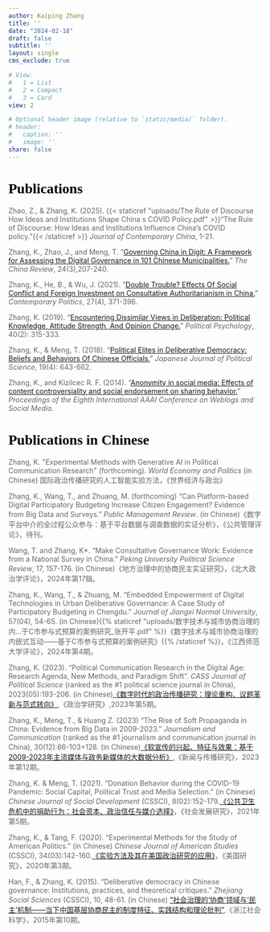 ```yaml
---
author: Kaiping Zhang
title: ''
date: "2024-02-18"
draft: false
subtitle: ''
layout: single
cms_exclude: true

# View.
#   1 = List
#   2 = Compact
#   3 = Card
view: 2

# Optional header image (relative to `static/media/` folder).
# header:
#   caption: ''
#   image: ''
share: false
---
```


<style>
/* 修改 body 的文字颜色为 #666666 (深灰) */
body {
    color: #666666 !important;
}
</style>

# <span style="color:black;font-family:Times New Roman">**Publications**</span>

Zhao, Z., & Zhang, K. (2025). {{< staticref "uploads/The Rule of Discourse  How Ideas and Institutions Shape China s COVID Policy.pdf" >}}“The Rule of Discourse: How Ideas and Institutions Influence China’s COVID policy.”{{< /staticref >}} *Journal of Contemporary China*, 1-21.

Zhang, K., Zhao, J., and Meng, T. “[Governing China in Digit: A Framework for Assessing the Digital Governance in 101 Chinese Municipalities.](https://www.jstor.org/stable/48788934)” *The China Review*, 24(3),207-240. 

Zhang, K., He, B., & Wu, J. (2021). “[Double Trouble? Effects Of Social Conflict and Foreign Investment on Consultative Authoritarianism in China.](https://www.tandfonline.com/doi/full/10.1080/13569775.2021.1884376)” *Contemporary Politics*, 27(4), 371-396.

Zhang, K. (2019). “[Encountering Dissimilar Views in Deliberation: Political Knowledge, Attitude Strength, And Opinion Change.](https://onlinelibrary.wiley.com/doi/10.1111/pops.12514)” *Political Psychology*, 40(2): 315-333.

Zhang, K., & Meng, T. (2018). “[Political Elites in Deliberative Democracy: Beliefs and Behaviors Of Chinese Officials.](https://www.cambridge.org/core/journals/japanese-journal-of-political-science/article/abs/political-elites-in-deliberative-democracy-beliefs-and-behaviors-of-chinese-officials/102C607DF5E46D6536AEF515228130E4)” *Japanese Journal of Political Science*, 19(4): 643-662.

Zhang, K., and Kizilcec R. F. (2014). “[Anonymity in social media: Effects of content controversiality and social endorsement on sharing behavior.](https://ojs.aaai.org/index.php/ICWSM/article/view/14573)” *Proceedings of the Eighth International AAAI Conference on Weblogs and Social Media*. 

# <span style="color:black;font-family:Times New Roman">**Publications in Chinese**</span>

Zhang, K. "Experimental Methods with Generative AI in Political Communication Research" (forthcoming). *World Economy and Politics* (in Chinese) 国际政治传播研究的人工智能实验方法，《世界经济与政治》

Zhang, K., Wang, T., and Zhuang, M. (forthcoming) “Can Platform-based Digital Participatory Budgeting Increase Citizen Engagement? Evidence from Big Data and Surveys.” *Public Management Review*. (in Chinese)《数字平台中介的全过程公众参与：基于平台数据与调查数据的实证分析》，《公共管理评论》，待刊。

Wang, T. and Zhang, K*. “Make Consultative Governance Work: Evidence from a National Survey in China.” *Peking University Political Science Review*, 17, 157-176. (in Chinese)《地方治理中的协商民主实证研究》，《北大政治学评论》，2024年第17辑。

Zhang, K., Wang, T., & Zhuang, M. “Embedded Empowerment of Digital Technologies in Urban Deliberative Governance: A Case Study of Participatory Budgeting in Chengdu.” *Journal of Jiangxi Normal University*, 57(04), 54-65. (in Chinese){{% staticref "uploads/数字技术与城市协商治理的内...于C市参与式预算的案例研究_张开平.pdf" %}}《数字技术与城市协商治理的内嵌式互动——基于C市参与式预算的案例研究》{{% /staticref %}}，《江西师范大学评论》，2024年第4期。

Zhang, K. (2023). “Political Communication Research in the Digital Age: Research Agenda, New Methods, and Paradigm Shift”. *CASS Journal of Political Science* (ranked as the #1 political science journal in China), 2023(05):193-206. (in Chinese)[《数字时代的政治传播研究：理论重构、议题革新与范式转向》](https://www.cnki.net/KCMS/detail/detail.aspx?dbcode=CJFD&dbname=CJFDLAST2023&filename=POLI202305015&uniplatform=OVERSEA&v=rA_XkQqnoptYUgEz_bc3gTz1J7bqkLBEw5ucOGMh2oM_8vvKp66FlbsxumSW6ugn),《政治学研究》,2023年第5期。

Zhang, K., Meng, T., & Huang Z. (2023) “The Rise of Soft Propaganda in China: Evidence from Big Data in 2009-2023.” *Journalism and Communication* (ranked as the #1 journalism and communication journal in China), 30(12):86-103+128. (in Chinese)[《软宣传的兴起、特征与效果：基于2009-2023年主流媒体与政务新媒体的大数据分析》](https://www.cnki.net/KCMS/detail/detail.aspx?dbcode=CJFD&dbname=CJFDAUTO&filename=YANJ202312006&uniplatform=OVERSEA&v=0XKVte6vceRXV-R_JBVOEQF_xpcjAD--BXFpfuo5NIGeJvllTdgbCzsc3L3Jdq5i),《新闻与传播研究》，2023年第12期。

Zhang, K. & Meng, T. (2021). “Donation Behavior during the COVID-19 Pandemic: Social Capital, Political Trust and Media Selection.” (in Chinese) *Chinese Journal of Social Development* (CSSCI), 8(02):152-179.[《公共卫生危机中的捐助行为：社会资本、政治信任与媒介选择》](https://www.dps.tsinghua.edu.cn/info/1114/2369.htm)，《社会发展研究》，2021年第5期。

Zhang, K., & Tang, F. (2020). “Experimental Methods for the Study of American Politics.” (in Chinese) *Chinese Journal of American Studies* (CSSCI), 34(03):142-160.[《实验方法及其在美国政治研究的应用》](https://www.cnki.net/KCMS/detail/detail.aspx?dbcode=CJFD&dbname=CJFDLAST2020&filename=MGYJ202003009&uniplatform=OVERSEA&v=JF7XMrJaucde02Azis4svsYGEE8zleifepPIwPgeNM3VHYh3rpojyI6gBREKSDO4)，《美国研究》，2020年第3期。

Han, F., & Zhang, K. (2015). “Deliberative democracy in Chinese governance: Institutions, practices, and theoretical critiques.” *Zhejiang Social Sciences* (CSSCI), 10, 48-61. (in Chinese) [“社会治理的‘协商’领域与‘民主’机制——当下中国基层协商民主的制度特征、实践结构和理论批判”](https://www.cnki.net/KCMS/detail/detail.aspx?dbcode=CJFD&dbname=CJFDLAST2015&filename=ZJSH201510007&uniplatform=OVERSEA&v=tUT5pvei9UMiMVK73Gqy3CrpU-QVhybGEPdc8XeRit9sQVcvoWEJ15CafK0lSvqt),《浙江社会科学》，2015年第10期。

